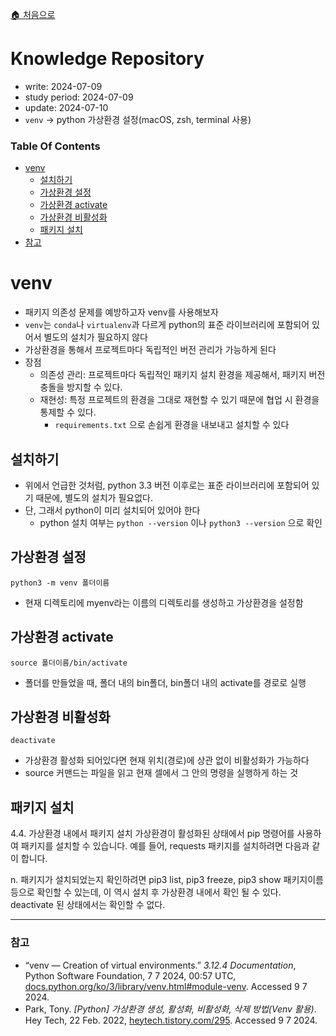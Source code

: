 [🏠 처음으로](/README.md)

# Knowledge Repository

- write: 2024-07-09
- study period: 2024-07-09
- update: 2024-07-10
- `venv` → python 가상환경 설정(macOS, zsh, terminal 사용)

### Table Of Contents

- [venv](#venv)
    - [설치하기](#설치하기)
    - [가상환경 설정](#가상환경-설정)
    - [가상환경 activate](#가상환경-activate)
    - [가상환경 비활성화](#가상환경-비활성화)
    - [패키지 설치](#패키지-설치)
- [참고](#참고)


# venv

- 패키지 의존성 문제를 예방하고자 venv를 사용해보자
- `venv`는 `conda`나 `virtualenv`과 다르게 python의 표준 라이브러리에 포함되어 있어서 별도의 설치가 필요하지 않다
- 가상환경을 통해서 프로젝트마다 독립적인 버전 관리가 가능하게 된다
- 장점
    - 의존성 관리: 프로젝트마다 독립적인 패키지 설치 환경을 제공해서, 패키지 버전 충돌을 방지할 수 있다.
    - 재현성: 특정 프로젝트의 환경을 그대로 재현할 수 있기 때문에 협업 시 환경을 통제할 수 있다.
        - `requirements.txt` 으로 손쉽게 환경을 내보내고 설치할 수 있다


## 설치하기

- 위에서 언급한 것처럼, python 3.3 버전 이후로는 표준 라이브러리에 포함되어 있기 때문에, 별도의 설치가 필요없다.
- 단, 그래서 python이 미리 설치되어 있어야 한다
    - python 설치 여부는 `python --version` 이나 `python3 --version` 으로 확인


## 가상환경 설정

    python3 -m venv 폴더이름

- 현재 디렉토리에 myenv라는 이름의 디렉토리를 생성하고 가상환경을 설정함


## 가상환경 activate

    source 폴더이름/bin/activate

- 폴더를 만들었을 때, 폴더 내의 bin폴더, bin폴더 내의 activate를 경로로 실행


## 가상환경 비활성화

    deactivate

- 가상환경 활성화 되어있다면 현재 위치(경로)에 상관 없이 비활성화가 가능하다
- source 커맨드는 파일을 읽고 현재 셀에서 그 안의 명령을 실행하게 하는 것


## 패키지 설치

4.4. 가상환경 내에서 패키지 설치
가상환경이 활성화된 상태에서 pip 명령어를 사용하여 패키지를 설치할 수 있습니다. 예를 들어, requests 패키지를 설치하려면 다음과 같이 합니다.

n. 패키지가 설치되었는지 확인하려면 pip3 list, pip3 freeze, pip3 show 패키지이름 등으로 확인할 수 있는데, 이 역시 설치 후 가상환경 내에서 확인 될 수 있다.
deactivate 된 상태에서는 확인할 수 없다.

<!-- TODO -->
<!-- pip install requests -->
<!-- 1.requirements.txt 파일 사용 -->
<!-- 2.pip freeze > requirements.txt # 다르 환경에서 동일한 패키지 의존성 설치-->
<!-- 3. pip install -r requirements.txt -->


--- 

### 참고

- “venv — Creation of virtual environments.” _3.12.4 Documentation_, Python Software Foundation, 7 7 2024, 00:57 UTC, [docs.python.org/ko/3/library/venv.html#module-venv](https://docs.python.org/ko/3/library/venv.html#module-venv). Accessed 9 7 2024. 
- Park, Tony. _[Python] 가상환경 생성, 활성화, 비활성화, 삭제 방법(Venv 활용)_. Hey Tech, 22 Feb. 2022, [heytech.tistory.com/295](https://heytech.tistory.com/295). Accessed 9 7 2024.